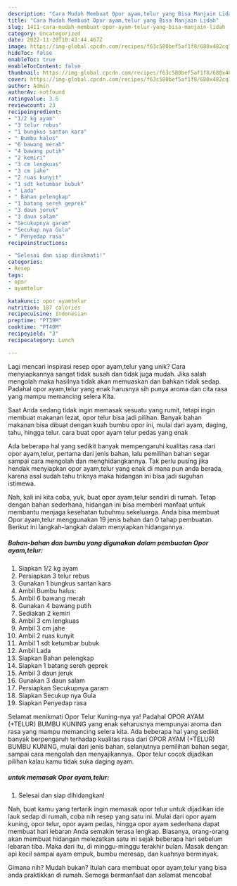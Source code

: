 ```yaml
---
description: "Cara Mudah Membuat Opor ayam,telur yang Bisa Manjain Lidah"
title: "Cara Mudah Membuat Opor ayam,telur yang Bisa Manjain Lidah"
slug: 1411-cara-mudah-membuat-opor-ayam-telur-yang-bisa-manjain-lidah
category: Uncategorized
date: 2022-11-20T10:43:44.467Z
image: https://img-global.cpcdn.com/recipes/f63c580bef5af1f8/680x482cq70/opor-ayamtelur-foto-resep-utama.jpg
hideToc: false
enableToc: true
enableTocContent: false
thumbnail: https://img-global.cpcdn.com/recipes/f63c580bef5af1f8/680x482cq70/opor-ayamtelur-foto-resep-utama.jpg
cover: https://img-global.cpcdn.com/recipes/f63c580bef5af1f8/680x482cq70/opor-ayamtelur-foto-resep-utama.jpg
author: Admin
authorAv: notfound
ratingvalue: 3.6
reviewcount: 23
recipeingredient:
- "1/2 kg ayam"
- "3 telur rebus"
- "1 bungkus santan kara"
- " Bumbu halus"
- "6 bawang merah"
- "4 bawang putih"
- "2 kemiri"
- "3 cm lengkuas"
- "3 cm jahe"
- "2 ruas kunyit"
- "1 sdt ketumbar bubuk"
- " Lada"
- " Bahan pelengkap"
- "1 batang sereh geprek"
- "3 daun jeruk"
- "3 daun salam"
- "Secukupnya garam"
- "Secukup nya Gula"
- " Penyedap rasa"
recipeinstructions:

- "Selesai dan siap dinikmati!"
categories:
- Resep
tags:
- opor
- ayamtelur

katakunci: opor ayamtelur 
nutrition: 187 calories
recipecuisine: Indonesian
preptime: "PT39M"
cooktime: "PT40M"
recipeyield: "3"
recipecategory: Lunch

---
```





Lagi mencari inspirasi resep opor ayam,telur yang unik? Cara menyiapkannya sangat tidak susah dan tidak juga mudah. Jika salah mengolah maka hasilnya tidak akan memuaskan dan bahkan tidak sedap. Padahal opor ayam,telur yang enak harusnya sih punya aroma dan cita rasa yang mampu memancing selera Kita.





Saat Anda sedang tidak ingin memasak sesuatu yang rumit, tetapi ingin membuat makanan lezat, opor telur bisa jadi pilihan. Banyak bahan makanan bisa dibuat dengan kuah bumbu opor ini, mulai dari ayam, daging, tahu, hingga telur. cara buat opor ayam telur pedas yang enak

Ada beberapa hal yang sedikit banyak mempengaruhi kualitas rasa dari opor ayam,telur, pertama dari jenis bahan, lalu pemilihan bahan segar sampai cara mengolah dan menghidangkannya. Tak perlu pusing jika hendak menyiapkan opor ayam,telur yang enak di mana pun anda berada, karena asal sudah tahu triknya maka hidangan ini bisa jadi suguhan istimewa.






Nah, kali ini kita coba, yuk, buat opor ayam,telur sendiri di rumah. Tetap dengan bahan sederhana, hidangan ini bisa memberi manfaat untuk membantu menjaga kesehatan tubuhmu sekeluarga. Anda bisa membuat Opor ayam,telur menggunakan 19 jenis bahan dan 0 tahap pembuatan. Berikut ini langkah-langkah dalam menyiapkan hidangannya.

<!--inarticleads1-->

##### Bahan-bahan dan bumbu yang digunakan dalam pembuatan Opor ayam,telur:

1. Siapkan 1/2 kg ayam
1. Persiapkan 3 telur rebus
1. Gunakan 1 bungkus santan kara
1. Ambil  Bumbu halus:
1. Ambil 6 bawang merah
1. Gunakan 4 bawang putih
1. Sediakan 2 kemiri
1. Ambil 3 cm lengkuas
1. Ambil 3 cm jahe
1. Ambil 2 ruas kunyit
1. Ambil 1 sdt ketumbar bubuk
1. Ambil  Lada
1. Siapkan  Bahan pelengkap
1. Siapkan 1 batang sereh geprek
1. Ambil 3 daun jeruk
1. Gunakan 3 daun salam
1. Persiapkan Secukupnya garam
1. Siapkan Secukup nya Gula
1. Siapkan  Penyedap rasa


Selamat menikmati Opor Telur Kuning-nya ya! Padahal OPOR AYAM (+TELUR) BUMBU KUNING yang enak seharusnya mempunyai aroma dan rasa yang mampu memancing selera kita. Ada beberapa hal yang sedikit banyak berpengaruh terhadap kualitas rasa dari OPOR AYAM (+TELUR) BUMBU KUNING, mulai dari jenis bahan, selanjutnya pemilihan bahan segar, sampai cara mengolah dan menyajikannya.. Opor telur cocok dijadikan pilihan kalau kamu tidak suka daging ayam. 

<!--inarticleads2-->

#####  untuk memasak Opor ayam,telur:


1. Selesai dan siap dihidangkan!

Nah, buat kamu yang tertarik ingin memasak opor telur untuk dijadikan ide lauk sedap di rumah, coba nih resep yang satu ini. Mulai dari opor ayam kuning, opor telur, opor ayam pedas, hingga opor ayam sederhana dapat membuat hari lebaran Anda semakin terasa lengkap. Biasanya, orang-orang akan membuat hidangan melezatkan satu ini sejak beberapa hari sebelum lebaran tiba. Maka dari itu, di minggu-minggu terakhir bulan. Masak dengan api kecil sampai ayam empuk, bumbu meresap, dan kuahnya berminyak. 

Gimana nih? Mudah bukan? Itulah cara membuat opor ayam,telur yang bisa anda praktikkan di rumah. Semoga bermanfaat dan selamat mencoba!
